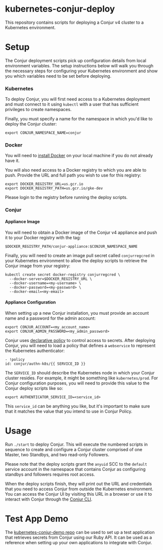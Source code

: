 # kubernetes-conjur-deploy

This repository contains scripts for deploying a Conjur v4 cluster to a
Kubernetes environment.

# Setup

The Conjur deployment scripts pick up configuration details from local
environment variables. The setup instructions below will walk you through the
necessary steps for configuring your Kubernetes environment and show you which
variables need to be set before deploying.

### Kubernetes

To deploy Conjur, you will first need access to a Kubernetes deployment and must
connect to it using `kubectl` with a user that has sufficient privileges to
create namespaces.

Finally, you must specify a name for the namespace in which you'd like to deploy
the Conjur cluster:

```
export CONJUR_NAMESPACE_NAME=conjur
```

### Docker

You will need to [install Docker](https://www.docker.com/get-docker) on your
local machine if you do not already have it.

You will also need access to a Docker registry to which you are able to push.
Provide the URL and full path you wish to use for this registry:

```
export DOCKER_REGISTRY_URL=us.gcr.io
export DOCKER_REGISTRY_PATH=us.gcr.io/gke-dev
```

Please login to the registry before running the deploy scripts.

### Conjur

#### Appliance Image

You will need to obtain a Docker image of the Conjur v4 appliance and push it
to your Docker registry with the tag:

```
$DOCKER_REGISTRY_PATH/conjur-appliance:$CONJUR_NAMESPACE_NAME
```

Finally, you will need to create an image pull secret called `conjurregcred`
in your Kubernetes environment to allow the deploy scripts to retrieve the
Conjur image from your registry:

```
kubectl create secret docker-registry conjurregcred \
  --docker-server=$DOCKER_REGISTRY_URL \
  --docker-username=<my-username> \
  --docker-password=<my-password> \
  --docker-email=<my-email>
```

#### Appliance Configuration

When setting up a new Conjur installation, you must provide an account name and
a password for the admin account:

```
export CONJUR_ACCOUNT=<my_account_name>
export CONJUR_ADMIN_PASSWORD=<my_admin_password>
```

Conjur uses [declarative policy](https://developer.conjur.net/policy) to control
access to secrets. After deploying Conjur, you will need to load a policy that
defines a `webservice` to represent the Kubernetes authenticator:

```
- !policy
id: conjur/authn-k8s/{{ SERVICE_ID }}
```

The `SERVICE_ID` should describe the Kubernetes node in which your Conjur cluster
resides. For example, it might be something like `kubernetes/prod`. For Conjur
configuration purposes, you will need to provide this value to the Conjur deploy
scripts like so:

```
export AUTHENTICATOR_SERVICE_ID=<service_id>
```

This `service_id` can be anything you like, but it's important to make sure
that it matches the value that you intend to use in Conjur Policy.

# Usage

Run `./start` to deploy Conjur. This will execute the numbered scripts in
sequence to create and configure a Conjur cluster comprised of one Master, two
Standbys, and two read-only Followers.

Please note that the deploy scripts grant the `anyuid` SCC to the `default`
service account in the namespace that contains Conjur as configuring standbys and
followers requires root access.

When the deploy scripts finish, they will print out the URL and credentials that
you need to access Conjur from outside the Kubernetes environment. You can access
the Conjur UI by visiting this URL in a browser or use it to interact with Conjur
through the [Conjur CLI](https://developer.conjur.net/cli).

# Test App Demo

The [kubernetes-conjur-demo repo](https://github.com/conjurdemos/kubernetes-conjur-demo)
can be used to set up a test application that retrieves secrets from Conjur
using our Ruby API. It can be used as a reference when setting up your own
applications to integrate with Conjur.
